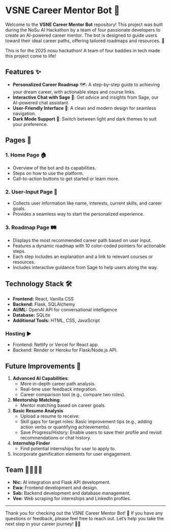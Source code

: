 # VSNE Career Mentor Bot 🚀

Welcome to the **VSNE Career Mentor Bot** repository! This project was built during the NoSu AI Hackathon by a team of four passionate developers to create an AI-powered career mentor. The bot is designed to guide users toward their ideal career paths, offering tailored roadmaps and resources. 🌟

This is for the 2025 nosu hackathon! A team of four baddies in tech made this project come to life!

## Features ✨
- **Personalized Career Roadmap** 🗺️: A step-by-step guide to achieving your dream career, with actionable steps and course links.
- **Interactive Chat with Sage** 💬: Get advice and insights from Sage, our AI-powered chat assistant.
- **User-Friendly Interface** 🎨: A clean and modern design for seamless navigation.
- **Dark Mode Support** 🌙: Switch between light and dark themes to suit your preference.

## Pages 📄
### 1. Home Page 🏠
- Overview of the bot and its capabilities.
- Steps on how to use the platform.
- Call-to-action buttons to get started or learn more.

### 2. User-Input Page 📝
- Collects user information like name, interests, current skills, and career goals.
- Provides a seamless way to start the personalized experience.

### 3. Roadmap Page 🛤️
- Displays the most recommended career path based on user input.
- Features a dynamic roadmap with 10 color-coded pointers for actionable steps.
- Each step includes an explanation and a link to relevant courses or resources.
- Includes interactive guidance from Sage to help users along the way.

## Technology Stack 🛠️
- **Frontend:** React, Vanilla CSS
- **Backend:** Flask, SQLAlchemy
- **AI/ML:** OpenAI API for conversational intelligence
- **Database:** SQLite
- **Additional Tools:** HTML, CSS, JavaScript

### **Hosting** ▶️
- Frontend: Netlify or Vercel for React app.
- Backend: Render or Heroku for Flask/Node.js API.

## Future Improvements 🚧
1. **Advanced AI Capabilities**:
   - More in-depth career path analysis.
   - Real-time user feedback integration.
   - Career comparison tool (e.g., compare two roles).
2. **Mentorship Matching**:
   - Mentor matching based on career goals.
3. **Basic Resume Analysis** 
   - Upload a resume to receive:
   - Skill gaps for target roles: Basic improvement tips (e.g., adding action verbs or quantifying achievements).
   - Save Progress/History: Enable users to save their profile and revisit recommendations or chat history.
4. **Internship Finder**
   - Find potential internships for user to apply to.
5. Incorporate gamification elements for user engagement.

## Team 👩‍💻👨‍💻
- **Nic:** AI integration and Flask API development.
- **Ewa:** Frontend development and design.
- **Sab:** Backend development and database management.
- **Vee:** Web scraping for internships and LinkedIn profiles.

---

Thank you for checking out the VSNE Career Mentor Bot! 🌈 If you have any questions or feedback, please feel free to reach out. Let’s help you take the next step in your career journey! 💼✨
